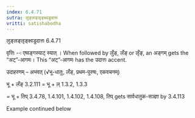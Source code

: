 ```yaml
---
index: 6.4.71
sutra: लुङ्लङ्लृङ्क्ष्वडुदात्तः
vritti: satishabodha
---
```



 लुङ्लङ्लृङ्क्ष्वडुदात्तः 6.4.71 


वृत्तिः --ः एष्‍वङ्गस्‍याट् स्यात् । When followed by लुँङ्, लँङ् or लृँङ्, an अङ्गम् gets the “अट्”-आगमः। This “अट्”-आगमः has the उदात्तः accent. 


उदाहरणम् – अभवत् (√भू-धातुः, लँङ्, प्रथम-पुरुषः, एकवचनम्) 

भू + लँङ् 3.2.111 = भू + ल् 1.3.2, 1.3.3 

= भू + तिप् 3.4.78, 1.4.101, 1.4.102, 1.4.108, तिप् gets सार्वधातुक-सञ्ज्ञा by 3.4.113 


Example continued below 


